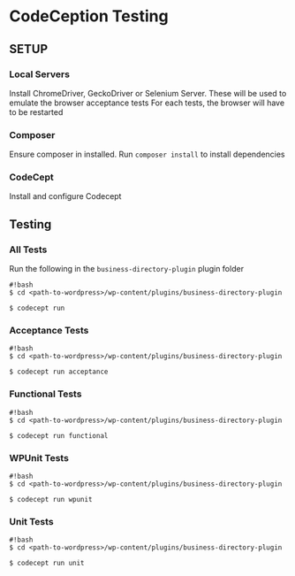 # CodeCeption Testing

## SETUP

### Local Servers
Install ChromeDriver, GeckoDriver or Selenium Server. These will be used to emulate the browser acceptance tests
For each tests, the browser will have to be restarted

### Composer
Ensure composer in installed. Run `composer install` to install dependencies

### CodeCept
Install and configure Codecept

## Testing

### All Tests

Run the following in the `business-directory-plugin` plugin folder

```
#!bash 
$ cd <path-to-wordpress>/wp-content/plugins/business-directory-plugin

$ codecept run

```

### Acceptance Tests

```
#!bash 
$ cd <path-to-wordpress>/wp-content/plugins/business-directory-plugin

$ codecept run acceptance

```

### Functional Tests

```
#!bash 
$ cd <path-to-wordpress>/wp-content/plugins/business-directory-plugin

$ codecept run functional

```


### WPUnit Tests

```
#!bash 
$ cd <path-to-wordpress>/wp-content/plugins/business-directory-plugin

$ codecept run wpunit

```

### Unit Tests

```
#!bash 
$ cd <path-to-wordpress>/wp-content/plugins/business-directory-plugin

$ codecept run unit

```